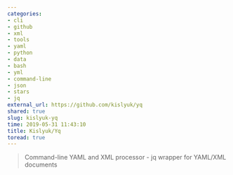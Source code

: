 ```yaml
---
categories:
- cli
- github
- xml
- tools
- yaml
- python
- data
- bash
- yml
- command-line
- json
- stars
- jq
external_url: https://github.com/kislyuk/yq
shared: true
slug: kislyuk-yq
time: 2019-05-31 11:43:10
title: Kislyuk/Yq
toread: true
---
```


> Command-line YAML and XML processor - jq wrapper for YAML/XML documents